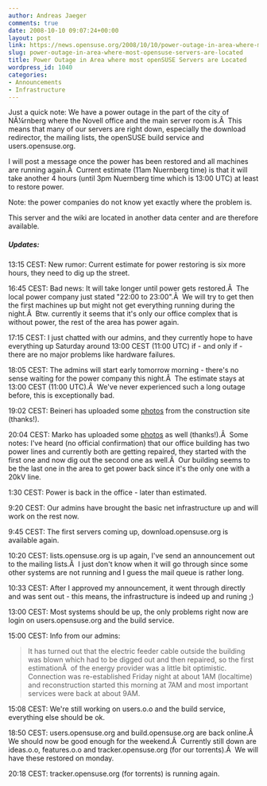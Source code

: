 ```yaml
---
author: Andreas Jaeger
comments: true
date: 2008-10-10 09:07:24+00:00
layout: post
link: https://news.opensuse.org/2008/10/10/power-outage-in-area-where-most-opensuse-servers-are-located/
slug: power-outage-in-area-where-most-opensuse-servers-are-located
title: Power Outage in Area where most openSUSE Servers are Located
wordpress_id: 1040
categories:
- Announcements
- Infrastructure
---
```


Just a quick note: We have a power outage in the part of the city of NÃ¼rnberg where the Novell office and the main server room is.Â  This means that many of our servers are right down, especially the download redirector, the mailing lists, the openSUSE build service and users.opensuse.org.

I will post a message once the power has been restored and all machines are running again.Â  Current estimate (11am Nuernberg time) is that it will take another 4 hours (until 3pm Nuernberg time which is 13:00 UTC) at least to restore power.

Note: the power companies do not know yet exactly where the problem is.

This server and the wiki are located in another data center and are therefore available.


##### Updates:


13:15 CEST: New rumor: Current estimate for power restoring is six more hours, they need to dig up the street.

16:45 CEST: Bad news: It will take longer until power gets restored.Â  The local power company just stated "22:00 to 23:00".Â  We will try to get then the first machines up but might not get everything running during the night.Â  Btw. currently it seems that it's only our office complex that is without power, the rest of the area has power again.

17:15 CEST: I just chatted with our admins, and they currently hope to have everything up Saturday around 13:00 CEST (11:00 UTC) if - and only if - there are no major problems like hardware failures.

18:05 CEST: The admins will start early tomorrow morning - there's no sense waiting for the power company this night.Â  The estimate stays at 13:00 CEST (11:00 UTC).Â  We've never experienced such a long outage before, this is exceptionally bad.

19:02 CEST: Beineri has uploaded some [photos](http://developer.kde.org/~binner/power-blackout/) from the construction site (thanks!).

20:04 CEST: Marko has uploaded some [photos](http://www.flickr.com/photos/mjung/sets/72157607907568938) as well (thanks!).Â  Some notes: I've heard (no official confirmation) that our office building has two power lines and currently both are getting repaired, they started with the first one and now dig out the second one as well.Â  Our building seems to be the last one in the area to get power back since it's the only one with a 20kV line.

1:30 CEST: Power is back in the office - later than estimated.

9:20 CEST: Our admins have brought the basic net infrastructure up and will work on the rest now.

9:45 CEST: The first servers coming up, download.opensuse.org is available again.

10:20 CEST: lists.opensuse.org is up again, I've send an announcement out to the mailing lists.Â  I just don't know when it will go through since some other systems are not running and I guess the mail queue is rather long.

10:33 CEST: After I approved my announcement, it went through directly and was sent out - this means, the infrastructure is indeed up and runing ;)

13:00 CEST: Most systems should be up, the only problems right now are login on users.opensuse.org and the build service.

15:00 CEST: Info from our admins:


<blockquote>It has turned out that the electric feeder cable outside the building was blown which had to be digged out and then repaired, so the first estimationÂ  of the energy provider was a little bit optimistic. Connection was re-established Friday night at about 1AM (localtime) and reconstruction started this morning at 7AM and most important services were back at about 9AM.</blockquote>


15:08 CEST: We're still working on users.o.o and the build service, everything else should be ok.

18:50 CEST: users.opensuse.org and build.opensuse.org are back online.Â  We should now be good enough for the weekend.Â  Currently still down are ideas.o.o, features.o.o and tracker.opensuse.org (for our torrents).Â  We will have these restored on monday.

20:18 CEST: tracker.opensuse.org (for torrents) is running again.
